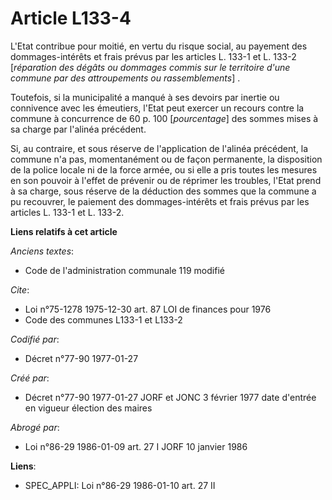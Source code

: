 # Article L133-4

L'Etat contribue pour moitié, en vertu du risque social, au payement des dommages-intérêts et frais prévus par les articles
L. 133-1 et L. 133-2 [*réparation des dégâts ou dommages commis sur le territoire d'une commune par des attroupements ou
rassemblements*] . 

Toutefois, si la municipalité a manqué à ses devoirs par inertie ou connivence avec les émeutiers, l'Etat peut exercer un
recours contre la commune à concurrence de 60 p. 100 [*pourcentage*] des sommes mises à sa charge par l'alinéa précédent. 

Si, au contraire, et sous réserve de l'application de l'alinéa précédent, la commune n'a pas, momentanément ou de façon
permanente, la disposition de la police locale ni de la force armée, ou si elle a pris toutes les mesures en son pouvoir à
l'effet de prévenir ou de réprimer les troubles, l'Etat prend à sa charge, sous réserve de la déduction des sommes que la
commune a pu recouvrer, le paiement des dommages-intérêts et frais prévus par les articles L. 133-1 et L. 133-2.

**Liens relatifs à cet article**

_Anciens textes_:

  - Code de l'administration communale 119 modifié

_Cite_:

  - Loi n°75-1278 1975-12-30 art. 87 LOI de finances pour 1976
  - Code des communes L133-1 et L133-2

_Codifié par_:

  - Décret n°77-90 1977-01-27

_Créé par_:

  - Décret n°77-90 1977-01-27 JORF et JONC 3 février 1977 date d'entrée en vigueur élection des maires

_Abrogé par_:

  - Loi n°86-29 1986-01-09 art. 27 I JORF 10 janvier 1986

**Liens**:

  - SPEC_APPLI: Loi n°86-29 1986-01-10 art. 27 II
